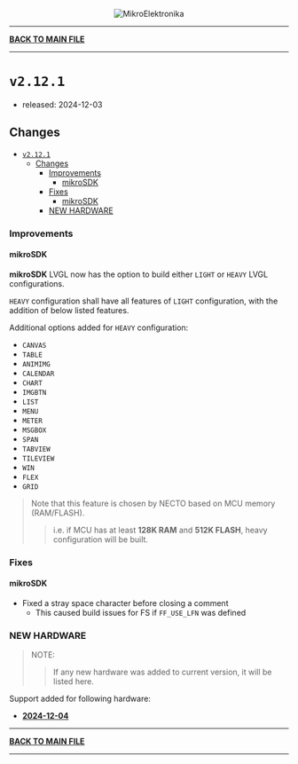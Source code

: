 <p align="center">
  <img src="http://www.mikroe.com/img/designs/beta/logo_small.png?raw=true" alt="MikroElektronika"/>
</p>

---

**[BACK TO MAIN FILE](../../changelog.md)**

---

# `v2.12.1`

+ released: 2024-12-03

## Changes

+ [`v2.12.1`](#v2121)
  + [Changes](#changes)
    + [Improvements](#improvements)
      + [mikroSDK](#mikrosdk)
    + [Fixes](#fixes)
      + [mikroSDK](#mikrosdk-1)
    + [NEW HARDWARE](#new-hardware)

### Improvements

#### mikroSDK

**mikroSDK** LVGL now has the option to build either `LIGHT` or `HEAVY` LVGL configurations.

`HEAVY` configuration shall have all features of `LIGHT` configuration, with the addition of below listed features.

Additional options added for `HEAVY` configuration:

+ `CANVAS`
+ `TABLE`
+ `ANIMIMG`
+ `CALENDAR`
+ `CHART`
+ `IMGBTN`
+ `LIST`
+ `MENU`
+ `METER`
+ `MSGBOX`
+ `SPAN`
+ `TABVIEW`
+ `TILEVIEW`
+ `WIN`
+ `FLEX`
+ `GRID`

> Note that this feature is chosen by NECTO based on MCU memory (RAM/FLASH).
>> i.e. if MCU has at least **128K RAM** and **512K FLASH**, heavy configuration will be built.

### Fixes

#### mikroSDK

+ Fixed a stray space character before closing a comment
  + This caused build issues for FS if `FF_USE_LFN` was defined

### NEW HARDWARE

> NOTE:
>> If any new hardware was added to current version, it will be listed here.

Support added for following hardware:

+ **[2024-12-04](./new_hw/2024-12-04.md)**

---

**[BACK TO MAIN FILE](../../changelog.md)**

---
